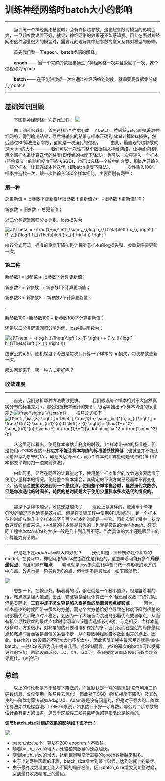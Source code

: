 # 训练神经网络时batch大小的影响 #

----------


&ensp;&ensp;&ensp;&ensp;当训练一个神经网络模型时，会有许多超参数，这些超参数对模型的影响巨大，一旦超参数设置不好，就会让神经网络的效果还不如感知机。因此在面对神经网络这种容量很大的模型时，需要深刻理解其中超参数的意义及其对模型的影响。

&ensp;&ensp;&ensp;&ensp;首先我们看一下**epoch**、**batch**术语的解释。

&ensp;&ensp;&ensp;&ensp;**epoch** —— 当一个完整的数据集通过了神经网络一次并且返回了一次，这个过程称为epoch

&ensp;&ensp;&ensp;&ensp;**batch** —— 在不能讲数据一次性通过神经网络的时候，就需要将数据集分成几个batch

----------

## 基础知识回顾 ##
&ensp;&ensp;&ensp;&ensp;下图是神经网络一次迭代过程：
![](https://i.imgur.com/eiDzsFE.jpg)

&ensp;&ensp;&ensp;&ensp;由上图可以看出，首先选择n个样本组成一个batch，然后将batch直接丢进神经网络，得到输出结果，然后将输出的结果与样本正确的label计算loss损失，然后通过BP算法更新参数，这就是一次迭代的过程。
&ensp;&ensp;&ensp;&ensp;由此，最直观的超参数就是batch的大小————我们可以一次性将整个数据输入神经网络，让神经网络利用全部样本来计算迭代的梯度(即传统的梯度下降法)，也可以一次只输入一个样本(严格意义上的随机梯度下降法SGD)，也可以选择一个折中的方案，即每次只输入一部分样本，让其完成本轮迭代（即batch梯度下降法）。
&ensp;&ensp;&ensp;&ensp;一次性输入100个样本并迭代一次，跟一次性输入500个样本相比，主要区别有两种：
### 第一种 ####

总更新值 = 旧参数下更新值1+旧参数下更新值2+...+旧参数下更新值100；

新参数 = 旧参数 + 总更新值；

以二分类逻辑回归分类为例，loss损失为

<img src="https://latex.codecogs.com/gif.latex?J(\Theta)&space;=&space;-\frac{1}{m}\left&space;[\sum&space;y_{i}log&space;h_{\Theta}\left&space;(&space;x_{i}&space;\right&space;)&space;&plus;&space;(1-y_{i})log(1-h_{\Theta}\left&space;(&space;x_{i}&space;\right&space;))&space;\right&space;]" title="J(\Theta) = -\frac{1}{m}\left [\sum y_{i}log h_{\Theta}\left ( x_{i} \right ) + (1-y_{i})log(1-h_{\Theta}\left ( x_{i} \right )) \right ]" />

由该公式可知，标准的梯度下降法是计算所有样本的log损失和，参数只需要更新一次。  
### 第二种 ####                                                                                                                                                                                                                                                                                                                                                                                                                                                                                                                                                                                                                                                                                                                                                                                                                                                                                                                                                                                                                                                                                                                                                                                                                                                                                                                                                                                                                                                                                                                                                                                                                                                                                                                                                                                                                                                                                                                                                                                                                                                                                                                                                                                                                                                                                                                                                                                                                                                                                                                                                                                                                                                                                                                                                                                                                                                                                                                                                                                                                                                                                                                                                                                                                                                                                                                                                                                                                                                                                                                                                                                                                                                                                                                                                                                                                                                                                                                                                                                                                                                                                                                                                                                                                                                                                                                                                                                                                                                                                                                                                                                                                                                                                                                                                                                                                                                                                                                                                                                                                                                                                                                                                                                                                                                                                                                                                                                                                                                                                                                                                                                                                                                                                                                                                                                                                                                                                                                                                                                                                                                                                                                                                                                                                                                                                                                                                                                                                                                                                                                                                                                                                                                                                                                                                                                                                                                                                                                                                                                                                                                                                                                                                                                                                                                                                                                                                                                                                                                                                                                                                                                                                                                                                                                                                                                                                                                                                                                                                                                                                                                                                                                                                                                                                                                                                                                                                                                                                                                                                                                                                                                                                                                                                                                                                                                                                                                                                                                                                                                                                                                                                                                                                                                                                                                                                                                                                                                                                                                                                                                                                                                                                                                                                                                                                                                                                                                                                                                                           
                                                           
新参数1 = 旧参数 + 旧参数下计算更新值；

新参数2 = 新参数1 + 新参数1下计算更新值；

新参数3 = 新参数2 + 新参数2下计算更新值；

...

新参数100 =新参数100 + 新参数100下计算更新值；

还是以二分类逻辑回归分类为例，loss损失函数为：

<img src="https://latex.codecogs.com/gif.latex?J(\Theta)&space;=&space;-(log&space;h_{\Theta}\left&space;(&space;x_{i}&space;\right&space;)&space;&plus;&space;(1-y_{i})log(1-h_{\Theta}\left&space;(&space;x_{i}&space;\right&space;)))" title="J(\Theta) = -(log h_{\Theta}\left ( x_{i} \right ) + (1-y_{i})log(1-h_{\Theta}\left ( x_{i} \right )))" />

由该公式可知，随机梯度下降法是每次只计算一个样本的log损失，每次参数更新一次。

那么问题来了，哪一种方式更好呢？
### 收敛速度 #### 

----------

&ensp;&ensp;&ensp;&ensp;首先，我们分析哪种方法收敛更快。
&ensp;&ensp;&ensp;&ensp;我们假设每个样本相对于大自然真实分布的标准差为σ，那么根据概率统计的知识，很容易推出n个样本均值的标准差为<img src="https://latex.codecogs.com/gif.latex?\frac{\sigma&space;}{\sqrt{n}}" title="\frac{\sigma }{\sqrt{n}}" />
&ensp;&ensp;&ensp;&ensp;推导公式如下：
<img src="https://latex.codecogs.com/gif.latex?D\left&space;[&space;\bar{X}&space;\right&space;]&space;=&space;D\left&space;[&space;\frac{1}{n}&space;\sum_{i=1}^{n}&space;x_{i}&space;\right&space;]&space;=&space;\frac{1}{n^2}&space;\sum_{i=1}^{n}&space;D&space;\left[&space;x_{i}&space;\right]&space;=&space;\frac{1}{n^2}&space;\sum_{i=1}^{n}&space;\sigma&space;^2&space;=&space;\frac{1}{n^2}\cdot&space;n\sigma&space;^2&space;=&space;\frac{\sigma^2}{n}" title="D\left [ \bar{X} \right ] = D\left [ \frac{1}{n} \sum_{i=1}^{n} x_{i} \right ] = \frac{1}{n^2} \sum_{i=1}^{n} D \left[ x_{i} \right] = \frac{1}{n^2} \sum_{i=1}^{n} \sigma ^2 = \frac{1}{n^2}\cdot n\sigma ^2 = \frac{\sigma^2}{n}" />


&ensp;&ensp;&ensp;&ensp;从这里可以看出，使用样本来估计梯度的时候，1个样本带来σ的标准差，但是使用n个样本去估计梯度**并不能让样本均值的标准差线性降低**（也就是并不能让误差降低为原来的1/n，即无法达到σ/n），而n个样本的计算量确是线性的(每个样本都要平均的跑一边向前算法)。

&ensp;&ensp;&ensp;&ensp;由此可见，显然在同等的计算量之下，使用整个样本集合的收敛速度要远慢于使用少量样本的情况。使用整个样本集合，其确定的下降方向已经基本不再变化了。话句话说**要想收敛到同一个最优点，使用整个样本集合时，虽然迭代次数少，但是每次迭代的时间长，耗费的总时间是大于使用少量样本多次迭代的情况的。**

----------

&ensp;&ensp;&ensp;&ensp;那是不是样本越少，收敛速度越快？
&ensp;&ensp;&ensp;&ensp;理论上是这样的，使用单个单核CPU的情况下也确实是这样的。但是在实际工程中使用GPU训练时，跑一个样本花的时间与跑几十个样本甚至几百个样本的时间是一样的。因此实际工程中，从收敛速度的角度来说，小批量的样本集是最优的，也就是常说的*mini-batch*。在实际工程中*batch size*的大小一般是几十到几百不等。当然具体的大小还是跟显卡的计算能力有关的。

----------

&ensp;&ensp;&ensp;&ensp;但是是不是*batch size*越大越好呢？
&ensp;&ensp;&ensp;&ensp;我们知道，神经网络是个复杂的model，在实际中，神经网络的loss曲面往往是非凸的，这意味着可能有多个**局部最优点**，而且可能有**鞍点**
&ensp;&ensp;&ensp;&ensp;鞍点就是loss损失曲线中像马鞍一样形状的地方的中心点，改点也是一阶导数为0的点，但肯定不是最优点。如下图所示：

![](https://i.imgur.com/jt8Id9U.jpg)

&ensp;&ensp;&ensp;&ensp;想想一下，在鞍点处，横着看的话，鞍点就是一个极小值点，但是竖着看的话，鞍点就是极大值点。因此，鞍点容易给优化算法一个“我已经收敛了”的假象。但是实际上，**工程中却不怎么容易陷入很差劲的局部最优点或鞍点**。
&ensp;&ensp;&ensp;&ensp;因为，样本量少的时候回带来很大的方差，而这个大方差恰好会导致在梯度下降到很差的局部最优点和鞍点时不稳定，会因为一个大噪音而跳出局部最优点或者鞍点，从而有机会寻找耿优的最优点(此时学习率应该适当选择较小的)。与之相反，当样本量很多时，方差很小，对梯度的估计要准确和稳定的多，因此反而在差劲的局部最优点和鞍点时反而容易自信的呆着不走，从而导致神经网络收敛到很差的点上。因此，batch的size设置的不能太大也不能太小，因此实际工程中最常用的就是mini-batch，一般size设置为几十或者几百。对GPU而言，对2的幂次的batch可以发挥更佳的性能，因此设置成16、32、64、128.时，往往要比设置成10的倍数表现效果更佳。（未验证）

## 总结 ##

&ensp;&ensp;&ensp;&ensp;以上的讨论都是基于梯度下降法的，而且默认是一阶的情况(即没有利用二阶导数信息，仅仅使用一阶导数去优化)。因此对于SGD（随机梯度下降法）及其改良的一阶优化算法诸如Adagrad、Adam等是没有问题的，但是对于强大的二阶优化算法如共轭梯度法、L-BFGS来说，如果估计不好一阶导数，那么对二阶导数的估计会有更大的误差，这对于这些靠二阶导数吃饭的算法来说是致命的。

**调节****batch_size****对训练效果的影响如下图所示：**

![](https://i.imgur.com/mfsG2Ur.jpg)



+ batch_size太小，算法在200 epoches内不收敛。
+ 随着batch_size的增大，处理相同数量的速度越快。
+ 随着batch_size的增大，达到相同精度所需要的epoch数量越来越多。
+ 由于上述两种因素的矛盾，batch_size增大到某个时候，达到时间上的最优。
+ 由于最终收敛精度会陷入不同的局部极值，因此batch_size增大到某些时候，达到最终收敛精度上的最优。
